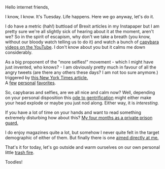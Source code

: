 Hello internet friends,

I know, I know. It's Tuesday. Life happens. Here we go anyway, let's do it.

I do have a metric (hah!) buttload of Brexit articles in my Instapaper but I am pretty sure we're all slightly sick of hearing about it at the moment, aren't we? So in the spirit of escapism, why don't we  take a breath (you know, without our bloody watch telling us to do it) and watch a bunch of [capybara videos on the YouTube](https://www.youtube.com/channel/UCeR0UpnpUxFZg-3-2UlzyaQ). I don't know about you but it calms me down considerably.

As a big proponent of the "more selfies!" movement - which I might have just invented, who knows? - I am obviously pretty much in favour of all the angry tweets (are there any others these days? I am not too sure anymore.) triggered by [this New York Times article.](http://well.blogs.nytimes.com/2016/06/23/is-selfie-culture-making-our-kids-selfish/)  
A [few](https://twitter.com/ParkerMolloy/status/747469179897413632) [personal](https://twitter.com/PAYOLETTER/status/747470360694693888) [favorites](https://twitter.com/meakoopa/status/747509195755294722).

So, capybaras and selfies, are we all nice and calm now? Well, depending on your personal disposition this [ode to gentrification](http://www.politico.com/magazine/story/2016/06/what-works-cincinnati-ohio-over-the-rhine-crime-neighborhood-turnaround-city-urban-revitalization-213969) might either make your head explode or maybe you just nod along. Either way, it is *interesting.*

If you have a lot of time on your hands and want to read something extremely disturbing how about this? [My four months as a private prison guard.](http://www.motherjones.com/politics/2016/06/cca-private-prisons-corrections-corporation-inmates-investigation-bauer)

I do enjoy magazines quite a lot, but somehow I never quite felt in the target demographic of either of them. But finally there is one [aimed directly at me.](http://www.metafilter.com/160408/Shouldnt-you-be-moisturizing-Megan-moisturizes)

That's it for today, let's go outside and warm ourselves on our own personal little [trash fire](https://medium.com/@monstro/all-human-systems-are-enormous-trash-fires-30b9de6fa603).

Toodles!